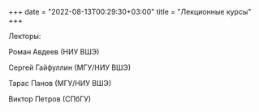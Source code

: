 ﻿+++
date = "2022-08-13T00:29:30+03:00"
title = "Лекционные курсы"
+++

Лекторы:

Роман Авдеев (НИУ ВШЭ)

Сергей Гайфуллин (МГУ/НИУ ВШЭ)

Тарас Панов (МГУ/НИУ ВШЭ)

Виктор Петров (СПбГУ)

<!--table style="text-align: left; width: 100%;" cellpadding="2" cellspacing="2">
 <tbody>
<tr>
<td><big><big>Название
курса</big></big>
<hr class="page-header-hr" /></td>
<td><p>&nbsp;</p></td>
<td><big><big>Лектор</big></big>
<hr class="page-header-hr" /></td>
</tr>

<tr>
<td>Кристаллы и канонические базисы в теории представлений</td>
<td></td>
<td>Г.А. Кошевой (НИУ ВШЭ)</td>
</tr>

<tr>
<td>Дискретные группы, порождённые комплексными отражениями</td>
<td></td>
<td>В.Л. Попов (Математический институт Российской академии наук)</td>
</tr>

<tr>
<td>Тэта-группы Винберга</td>
<td></td>
<td>
Д.А.Тимашев (МГУ)</td>
</tr>

<tr>
<td>Полиномы Макдональда и представления алгебр токов</td>
<td></td>
<td>А.С. Хорошкин (НИУ ВШЭ)</td>
</tr>

 </tbody>
</table-->
